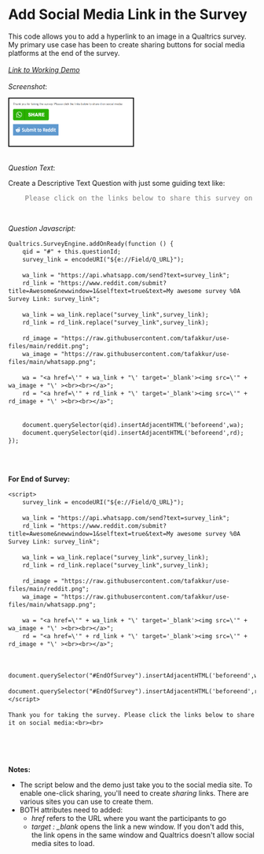 # Add Social Media Link in the Survey

This code allows you to add a hyperlink to an image in a Qualtrics survey.
My primary use case has been to create sharing buttons for social media platforms at the end of the survey.
<br><br>
[*Link to Working Demo*](https://iima.au1.qualtrics.com/jfe/form/SV_aaWPtD2N7WEQIXr) 
<br><br>
*Screenshot*:

<kbd>     
    <img src="../screenshots/share-on-social-media.png" title="Share Survey on Social Media" alt="Share Survey on Social Media" style="width:50%; border: 2px solid"/> 
</kbd>
<br><br>

*Question Text*:<br>

Create a Descriptive Text Question with just some guiding text like: 
<pre style="color:grey">	Please click on the links below to share this survey on social media</pre>

<br>

*Question Javascript:*

```
Qualtrics.SurveyEngine.addOnReady(function () { 
	qid = "#" + this.questionId;
	survey_link = encodeURI("${e://Field/Q_URL}");

    wa_link = "https://api.whatsapp.com/send?text=survey_link";
    rd_link = "https://www.reddit.com/submit?title=Awesome&newwindow=1&selftext=true&text=My awesome survey %0A Survey Link: survey_link";

    wa_link = wa_link.replace("survey_link",survey_link);
    rd_link = rd_link.replace("survey_link",survey_link);
    
    rd_image = "https://raw.githubusercontent.com/tafakkur/use-files/main/reddit.png";
    wa_image = "https://raw.githubusercontent.com/tafakkur/use-files/main/whatsapp.png";
    
    wa = "<a href=\'" + wa_link + "\' target='_blank'><img src=\'" + wa_image + "\' ><br><br></a>";
    rd = "<a href=\'" + rd_link + "\' target='_blank'><img src=\'" + rd_image + "\' ><br><br></a>";
    
    
	document.querySelector(qid).insertAdjacentHTML('beforeend',wa);
	document.querySelector(qid).insertAdjacentHTML('beforeend',rd);
});
```
<br><br>

**For End of Survey:**
```
<script>
    survey_link = encodeURI("${e://Field/Q_URL}");

    wa_link = "https://api.whatsapp.com/send?text=survey_link";
    rd_link = "https://www.reddit.com/submit?title=Awesome&newwindow=1&selftext=true&text=My awesome survey %0A Survey Link: survey_link";

    wa_link = wa_link.replace("survey_link",survey_link);
    rd_link = rd_link.replace("survey_link",survey_link);
    
    rd_image = "https://raw.githubusercontent.com/tafakkur/use-files/main/reddit.png";
    wa_image = "https://raw.githubusercontent.com/tafakkur/use-files/main/whatsapp.png";
    
    wa = "<a href=\'" + wa_link + "\' target='_blank'><img src=\'" + wa_image + "\' ><br><br></a>";
    rd = "<a href=\'" + rd_link + "\' target='_blank'><img src=\'" + rd_image + "\' ><br><br></a>";
    
    
    document.querySelector("#EndOfSurvey").insertAdjacentHTML('beforeend',wa);
    document.querySelector("#EndOfSurvey").insertAdjacentHTML('beforeend',rd);
</script>
    
Thank you for taking the survey. Please click the links below to share it on social media:<br><br>

```

<br><br><br>

**Notes:**

- The script below and the demo just take you to the social media site. To enable one-click sharing, you'll need to create *sharing* links. There are various sites you can use to create them.
- BOTH attributes need to added:
	- *href* refers to the URL where you want the participants to go
	- *target : _blank* opens the link a new window. If you don't add this, the link opens in the same window and Qualtrics doesn't allow social media sites to load.